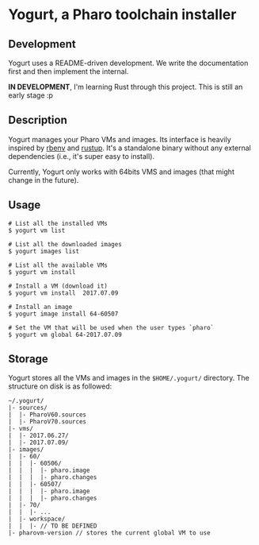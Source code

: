 # Yogurt, a Pharo toolchain installer

## Development

Yogurt uses a README-driven development. We write the documentation first and 
then implement the internal.

**IN DEVELOPMENT**, I'm learning Rust through this project. This is still an 
early stage :p

## Description

Yogurt manages your Pharo VMs and images. Its interface is heavily inspired by
[rbenv](https://github.com/rbenv/rbenv) and [rustup](https://www.rustup.rs/). It's 
a standalone binary without any external dependencies (i.e., it's super easy to install).

Currently, Yogurt only works with 64bits VMS and images (that might change in the 
future).

## Usage

    # List all the installed VMs 
    $ yogurt vm list

    # List all the downloaded images
    $ yogurt images list

    # List all the available VMs
    $ yogurt vm install

    # Install a VM (download it)
    $ yogurt vm install  2017.07.09

    # Install an image
    $ yogurt image install 64-60507

    # Set the VM that will be used when the user types `pharo`
    $ yogurt vm global 64-2017.07.09

## Storage

Yogurt stores all the VMs and images in the `$HOME/.yogurt/` directory. The structure
on disk is as followed:

    ~/.yogurt/
    |- sources/
    |  |- PharoV60.sources
    |  |- PharoV70.sources
    |- vms/
    |  |- 2017.06.27/
    |  |- 2017.07.09/
    |- images/
    |  |- 60/
    |  |  |- 60506/
    |  |  |  |- pharo.image
    |  |  |  |- pharo.changes
    |  |  |- 60507/
    |  |  |  |- pharo.image
    |  |  |  |- pharo.changes
    |  |- 70/
    |  |  |- ...
    |  |- workspace/
    |  |  |- // TO BE DEFINED
    |- pharovm-version // stores the current global VM to use


